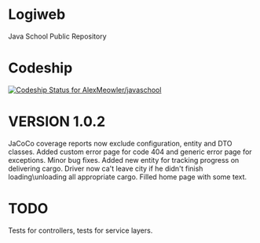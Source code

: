 # Logiweb
Java School Public Repository

# Codeship
[![Codeship Status for AlexMeowler/javaschool](https://app.codeship.com/projects/ae9cc548-5107-43bc-a4c0-60ee813c0211/status?branch=main)](https://app.codeship.com/projects/423888)

# VERSION 1.0.2

JaCoCo coverage reports now exclude configuration, entity and DTO classes. Added custom error page for code 404 and generic error page for exceptions. Minor bug fixes. Added new entity for tracking progress on delivering cargo. Driver now ca't leave city if he didn't finish loading\unloading all appropriate cargo. Filled home page with some text.

# TODO

Tests for controllers, tests for service layers.